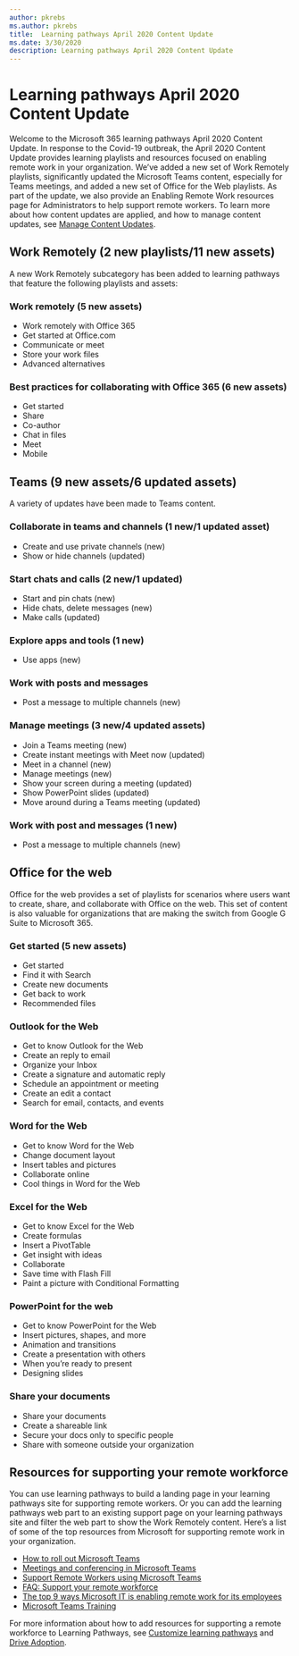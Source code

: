 ```yaml
---
author: pkrebs
ms.author: pkrebs
title:  Learning pathways April 2020 Content Update
ms.date: 3/30/2020
description: Learning pathways April 2020 Content Update
---
```

# Learning pathways April 2020 Content Update
Welcome to the Microsoft 365 learning pathways April 2020 Content Update. In response to the Covid-19 outbreak, the April 2020 Content Update provides learning playlists and resources focused on enabling remote work in your organization. We’ve added a new set of Work Remotely playlists, significantly updated the Microsoft Teams content, especially for Teams meetings, and added a new set of Office for the Web playlists. As part of the update, we also provide an Enabling Remote Work resources page for Administrators to help support remote workers. To learn more about how content updates are applied, and how to manage content updates, see [Manage Content Updates](custom_contentupdatesmanage.md). 

## Work Remotely (2 new playlists/11 new assets)
A new Work Remotely subcategory has been added to learning pathways that feature the following playlists and assets: 
### Work remotely (5 new assets)
- Work remotely with Office 365
- Get started at Office.com
- Communicate or meet
- Store your work files
- Advanced alternatives
### Best practices for collaborating with Office 365 (6 new assets)
- Get started
- Share
- Co-author
- Chat in files
- Meet
- Mobile

## Teams (9 new assets/6 updated assets)
A variety of updates have been made to Teams content. 
### Collaborate in teams and channels (1 new/1 updated asset)
- Create and use private channels (new)
- Show or hide channels (updated)
### Start chats and calls (2 new/1 updated)
- Start and pin chats (new)
- Hide chats, delete messages (new)
- Make calls (updated)
### Explore apps and tools (1 new)
- Use apps (new)
### Work with posts and messages
- Post a message to multiple channels (new)
### Manage meetings (3 new/4 updated assets)
- Join a Teams meeting (new)
- Create instant meetings with Meet now (updated)
- Meet in a channel (new)
- Manage meetings (new)
- Show your screen during a meeting (updated)
- Show PowerPoint slides (updated)
- Move around during a Teams meeting (updated)
### Work with post and messages (1 new)
- Post a message to multiple channels (new)

## Office for the web
Office for the web provides a set of playlists for scenarios where users want to create, share, and collaborate with Office on the web. This set of content is also valuable for organizations that are making the switch from Google G Suite to Microsoft 365.
### Get started (5 new assets)
- Get started
- Find it with Search
- Create new documents
- Get back to work
- Recommended files
### Outlook for the Web
- Get to know Outlook for the Web
- Create an reply to email
- Organize your Inbox
- Create a signature and automatic reply
- Schedule an appointment or meeting
- Create an edit a contact
- Search for email, contacts, and events
### Word for the Web
- Get to know Word for the Web
- Change document layout
- Insert tables and pictures
- Collaborate online
- Cool things in Word for the Web
### Excel for the Web
- Get to know Excel for the Web
- Create formulas
- Insert a PivotTable
- Get insight with ideas
- Collaborate
- Save time with Flash Fill
- Paint a picture with Conditional Formatting
### PowerPoint for the web
- Get to know PowerPoint for the Web
- Insert pictures, shapes, and more
- Animation and transitions
- Create a presentation with others
- When you’re ready to present
- Designing slides
### Share your documents
- Share your documents
- Create a shareable link
- Secure your docs only to specific people
- Share with someone outside your organization

## Resources for supporting your remote workforce
You can use learning pathways to build a landing page in your learning pathways site for supporting remote workers. Or you can add the learning pathways web part to an existing support page on your learning pathways site and filter the web part to show the Work Remotely content. Here’s a list of some of the top resources from Microsoft for supporting remote work in your organization. 
- [How to roll out Microsoft Teams](https://docs.microsoft.com/en-us/microsoftteams/how-to-roll-out-teams)
- [Meetings and conferencing in Microsoft Teams](https://docs.microsoft.com/en-us/microsoftteams/deploy-meetings-microsoft-teams-landing-page)
- [Support Remote Workers using Microsoft Teams](https://docs.microsoft.com/en-us/microsoftteams/support-remote-work-with-teams)
- [FAQ: Support your remote workforce](https://docs.microsoft.com/en-us/microsoftteams/faq-support-remote-workforce)
- [The top 9 ways Microsoft IT is enabling remote work for its employees](https://www.microsoft.com/en-us/microsoft-365/blog/2020/03/12/top-9-ways-microsoft-it-enabling-remote-work-employees/)
- [Microsoft Teams Training](https://docs.microsoft.com/en-us/microsoftteams/training-microsoft-teams-landing-page)

For more information about how to add resources for supporting a remote workforce to Learning Pathways, see [Customize learning pathways](custom_overview.md) and [Drive Adoption](driveadoption.md). 

